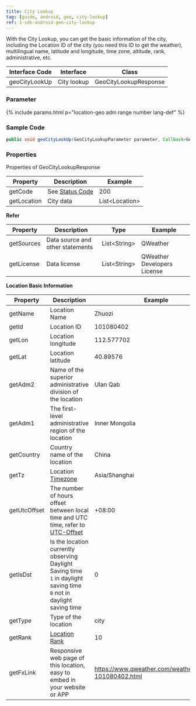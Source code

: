 ```yaml
---
title: City Lookup
tag: [guide, android, geo, city-lookup]
ref: 1-sdk-android-geo-city-lookup
---
```


With the City Lookup, you can get the basic information of the city, including the Location ID of the city (you need this ID to get the weather), multilingual name, latitude and longitude, time zone, altitude, rank, administrative, etc.

| Interface Code| Interface  | Class |
| -------- | ---------------- | ------- |
| geoCityLookUp | City lookup  | GeoCityLookupResponse |

### Parameter

{% include params.html p="location-geo adm range number lang-def" %}

### Sample Code

```java
public void geoCityLookUp(GeoCityLookupParameter parameter, Callback<GeoCityLookupResponse> callback);
```

### Properties

Properties of GeoCityLookupResponse

| Property | Description | Example |
| --------------- | -------- | ------------------------ |
| getCode | See [Status Code](/en/docs/resource/status-code/) | 200 |
| getLocation | City data | List&lt;Location&gt; |


**Refer**

| Property | Description  |  Type |  Example  |
| ---------- | ----------- | ------------------ | ------------ |
| getSources | Data source and other statements  | List&lt;String&gt; | QWeather   |
| getLicense | Data license     | List&lt;String&gt; | QWeather Developers License |


**Location Basic Information**

| Property | Description | Example |
| ------------ | ------------- | ------------- |
| getName | Location Name | Zhuozi |
| getId | Location ID | 101080402 |
| getLon | Location longitude | 112.577702 |
| getLat | Location latitude | 40.89576 |
| getAdm2 | Name of the superior administrative division of the location | Ulan Qab |
| getAdm1 | The first-level administrative region of the location | Inner Mongolia |
| getCountry | Country name of the location | China |
| getTz | Location [Timezone](/en/docs/resource/glossary/#timezone) | Asia/Shanghai |
| getUtcOffset | The number of hours offset between local time and UTC time, refer to [UTC-Offset](/en/docs/resource/glossary/#utc-offset) | +08:00 |
| getIsDst |Is the location currently observing Daylight Saving time<br />`1` in daylight saving time <br /> `0` not in daylight saving time | 0 |
| getType | Type of the location | city |
| getRank | [Location Rank](/en/docs/resource/glossary/#rank) | 10 |
| getFxLink | Responsive web page of this location, easy to embed in your website or APP | https://www.qweather.com/weather/zhuozi-101080402.html |
